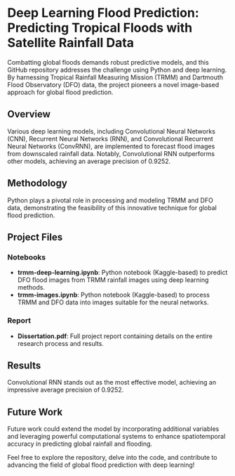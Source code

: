 # Deep Learning Flood Prediction: Predicting Tropical Floods with Satellite Rainfall Data

Combatting global floods demands robust predictive models, and this GitHub repository addresses the challenge using Python and deep learning. By harnessing Tropical Rainfall Measuring Mission (TRMM) and Dartmouth Flood Observatory (DFO) data, the project pioneers a novel image-based approach for global flood prediction.

## Overview

Various deep learning models, including Convolutional Neural Networks (CNN), Recurrent Neural Networks (RNN), and Convolutional Recurrent Neural Networks (ConvRNN), are implemented to forecast flood images from downscaled rainfall data. Notably, Convolutional RNN outperforms other models, achieving an average precision of 0.9252.

## Methodology

Python plays a pivotal role in processing and modeling TRMM and DFO data, demonstrating the feasibility of this innovative technique for global flood prediction.

## Project Files

### Notebooks

- **trmm-deep-learning.ipynb**: Python notebook (Kaggle-based) to predict DFO flood images from TRMM rainfall images using deep learning methods.
- **trmm-images.ipynb**: Python notebook (Kaggle-based) to process TRMM and DFO data into images suitable for the neural networks.

### Report

- **Dissertation.pdf**: Full project report containing details on the entire research process and results.

## Results

Convolutional RNN stands out as the most effective model, achieving an impressive average precision of 0.9252.

## Future Work

Future work could extend the model by incorporating additional variables and leveraging powerful computational systems to enhance spatiotemporal accuracy in predicting global rainfall and flooding.

Feel free to explore the repository, delve into the code, and contribute to advancing the field of global flood prediction with deep learning!
